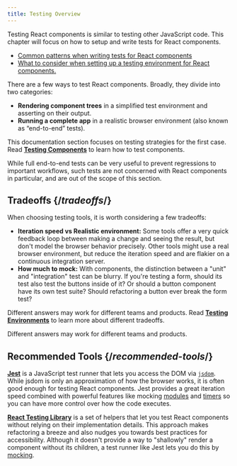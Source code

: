 ```yaml
---
title: Testing Overview
---
```


<Intro>

Testing React components is similar to testing other JavaScript code.
This chapter will focus on how to setup and write tests for React components.

</Intro>

<YouWillLearn isChapter={true}>

* [Common patterns when writing tests for React components](/learn/testing-recipes)
* [What to consider when setting up a testing environment for React components.](/learn/testing-environments)

</YouWillLearn>


There are a few ways to test React components. Broadly, they divide into two categories:

- **Rendering component trees** in a simplified test environment and asserting on their output.
- **Running a complete app** in a realistic browser environment (also known as “end-to-end” tests).

<LearnMore path="/learn/testing-recipes">

This documentation section focuses on testing strategies for the first case. Read **[Testing Components](/learn/testing-recipes)** to learn how to test components.

</LearnMore>

 While full end-to-end tests can be very useful to prevent regressions to important workflows, such tests are not concerned with React components in particular, and are out of the scope of this section.

## Tradeoffs {/*tradeoffs*/}

When choosing testing tools, it is worth considering a few tradeoffs:

- **Iteration speed vs Realistic environment:** Some tools offer a very quick feedback loop between making a change and seeing the result, but don't model the browser behavior precisely. Other tools might use a real browser environment, but reduce the iteration speed and are flakier on a continuous integration server.
- **How much to mock:** With components, the distinction between a "unit" and "integration" test can be blurry. If you're testing a form, should its test also test the buttons inside of it? Or should a button component have its own test suite? Should refactoring a button ever break the form test?

<LearnMore path="/learn/reacting-to-input-with-state">

Different answers may work for different teams and products.
Read **[Testing Environments](/learn/testing-environments)** to learn more about different tradeoffs.

</LearnMore>

Different answers may work for different teams and products.

## Recommended Tools {/*recommended-tools*/}

**[Jest](https://facebook.github.io/jest/)** is a JavaScript test runner that lets you access the DOM via [`jsdom`](/learn/testing-environments.html#mocking-a-rendering-surface). While jsdom is only an approximation of how the browser works, it is often good enough for testing React components. Jest provides a great iteration speed combined with powerful features like mocking [modules](/learn/testing-environments.html#mocking-modules) and [timers](/learn/testing-environments.html#mocking-timers) so you can have more control over how the code executes.

**[React Testing Library](https://testing-library.com/react)** is a set of helpers that let you test React components without relying on their implementation details. This approach makes refactoring a breeze and also nudges you towards best practices for accessibility. Although it doesn't provide a way to "shallowly" render a component without its children, a test runner like Jest lets you do this by [mocking](/learn/testing-environments.html#mocking-modules).

